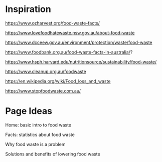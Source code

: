 # Inspiration

https://www.ozharvest.org/food-waste-facts/

https://www.lovefoodhatewaste.nsw.gov.au/about-food-waste

https://www.dcceew.gov.au/environment/protection/waste/food-waste

https://www.foodbank.org.au/food-waste-facts-in-australia/?

https://www.hsph.harvard.edu/nutritionsource/sustainability/food-waste/

https://www.cleanup.org.au/foodwaste

https://en.wikipedia.org/wiki/Food_loss_and_waste

https://www.stopfoodwaste.com.au/


# Page Ideas

Home: basic intro to food waste

Facts: statistics about food waste

Why food waste is a problem

Solutions and benefits of lowering food waste
